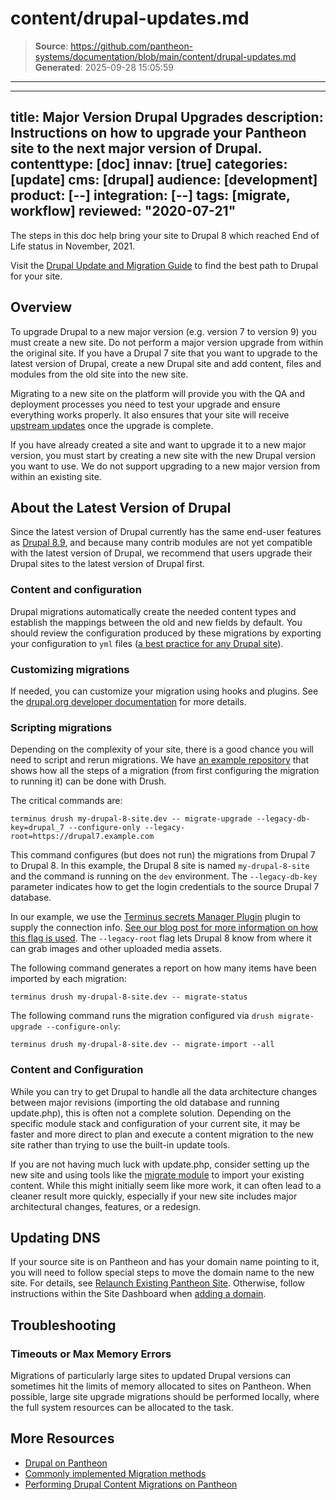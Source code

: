 # content/drupal-updates.md

> **Source**: https://github.com/pantheon-systems/documentation/blob/main/content/drupal-updates.md
> **Generated**: 2025-09-28 15:05:59

---

---
title: Major Version Drupal Upgrades
description: Instructions on how to upgrade your Pantheon site to the next major version of Drupal.
contenttype: [doc]
innav: [true]
categories: [update]
cms: [drupal]
audience: [development]
product: [--]
integration: [--]
tags: [migrate, workflow]
reviewed: "2020-07-21"
---

<Alert title="Deprecated" type="info" icon="drupal">

The steps in this doc help bring your site to Drupal 8 which reached End of Life status in November, 2021.

Visit the [Drupal Update and Migration Guide](/drupal-migration) to find the best path to Drupal for your site.

</Alert>

## Overview

To upgrade Drupal to a new major version (e.g. version 7 to version 9) you must create a new site. Do not perform a major version upgrade from within the original site. If you have a Drupal 7 site that you want to upgrade to the latest version of Drupal, create a new Drupal site and add content, files and modules from the old site into the new site.

Migrating to a new site on the platform will provide you with the QA and deployment processes you need to test your upgrade and ensure everything works properly. It also ensures that your site will receive [upstream updates](/core-updates) once the upgrade is complete.

<Alert title="Warning" type="danger">
If you have already created a site and want to upgrade it to a new major version, you must start by creating a new site with the new Drupal version you want to use. We do not support upgrading to a new major version from within an existing site.
</Alert>

## About the Latest Version of Drupal

Since the latest version of Drupal currently has the same end-user features as [Drupal 8.9](https://www.drupal.org/project/drupal/releases/8.9.0), and because many contrib modules are not yet compatible with the latest version of Drupal, we recommend that users upgrade their Drupal sites to the latest version of Drupal first. 

### Content and configuration

Drupal migrations automatically create the needed content types and establish the mappings between the old and new fields by default. You should review the configuration produced by these migrations by exporting your configuration to `yml` files ([a best practice for any Drupal site](/drupal-configuration-management)).

### Customizing migrations

If needed, you can customize your migration using hooks and plugins. See the [drupal.org developer documentation](https://www.drupal.org/node/2127611) for more details.

### Scripting migrations

Depending on the complexity of your site, there is a good chance you will need to script and rerun migrations.
We have [an example repository](https://github.com/stevector/migrate_pantheon) that shows how all the steps of a migration (from first configuring the migration to running it) can be done with Drush.

The critical commands are:

```bash{promptUser: user}
terminus drush my-drupal-8-site.dev -- migrate-upgrade --legacy-db-key=drupal_7 --configure-only --legacy-root=https://drupal7.example.com
```

This command configures (but does not run) the migrations from Drupal 7 to Drupal 8. In this example, the Drupal 8 site is named `my-drupal-8-site` and the command is running on the `dev` environment. The `--legacy-db-key` parameter indicates how to get the login credentials to the source Drupal 7 database. 

In our example, we use the [Terminus secrets Manager Plugin](https://github.com/pantheon-systems/terminus-secrets-manager-plugin) plugin to supply the connection info. [See our blog post for more information on how this flag is used](https://pantheon.io/blog/running-drupal-8-data-migrations-pantheon-through-drush). The `--legacy-root` flag lets Drupal 8 know from where it can grab images and other uploaded media assets.

The following command generates a report on how many items have been imported by each migration:

```bash{promptUser: user}
terminus drush my-drupal-8-site.dev -- migrate-status
```

The following command runs the migration configured via `drush migrate-upgrade --configure-only`:

```bash{promptUser: user}
terminus drush my-drupal-8-site.dev -- migrate-import --all
```

### Content and Configuration

While you can try to get Drupal to handle all the data architecture changes between major revisions (importing the old database and running update.php), this is often not a complete solution. Depending on the specific module stack and configuration of your current site, it may be faster and more direct to plan and execute a content migration to the new site rather than trying to use the built-in update tools.

If you are not having much luck with update.php, consider setting up the new site and using tools like the [migrate module](https://www.drupal.org/project/migrate) to import your existing content. While this might initially seem like more work, it can often lead to a cleaner result more quickly, especially if your new site includes major architectural changes, features, or a redesign.

## Updating DNS

If your source site is on Pantheon and has your domain name pointing to it, you will need to follow special steps to move the domain name to the new site. For details, see [Relaunch Existing Pantheon Site](/relaunch). Otherwise, follow instructions within the Site Dashboard when [adding a domain](/guides/launch/domains).

## Troubleshooting

### Timeouts or Max Memory Errors

Migrations of particularly large sites to updated Drupal versions can sometimes hit the limits of memory allocated to sites on Pantheon. When possible, large site upgrade migrations should be performed locally, where the full system resources can be allocated to the task.

## More Resources

- [Drupal on Pantheon](/drupal)
- [Commonly implemented Migration methods](https://www.drupal.org/node/1132582)
- [Performing Drupal Content Migrations on Pantheon](https://pantheon.io/blog/performing-drupal-content-migrations-pantheon)
